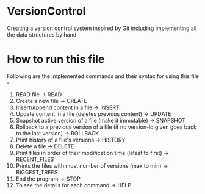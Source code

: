 # VersionControl
Creating a version control system inspired by Git including implementing all the data structures by hand

# How to run this file

Following are the implemented commands and their syntax for using this file -

1. READ file -> READ <filename>
2. Create a new file -> CREATE <filename>
3. Insert/Append content in a file -> INSERT <filename> <content>
4. Update content in a file (deletes previous content) -> UPDATE <filename> <content>
5. Snapshot active version of a file (make it immutable) -> SNAPSHOT <filename> <message>
6. Rollback to a previous version of a file (if no version-id given goes back to the last version) -> ROLLBACK <filename> <version-id>
7. Print history of a file's versions -> HISTORY <filename>
8. Delete a file -> DELETE <filename>
9. Print files in order of their modification time (latest to first) -> RECENT_FILES <number>
10. Prints the files with most number of versions (max to min) -> BIGGEST_TREES <number>
11. End the program -> STOP
12. To see the details for each command -> HELP
